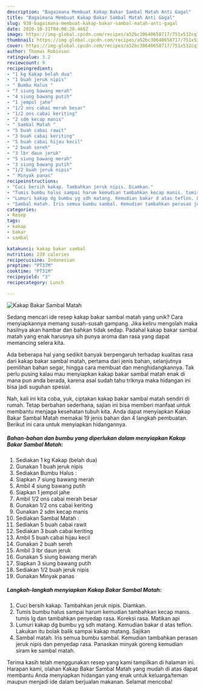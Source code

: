 ```yaml
---
description: "Bagaimana Membuat Kakap Bakar Sambal Matah Anti Gagal"
title: "Bagaimana Membuat Kakap Bakar Sambal Matah Anti Gagal"
slug: 938-bagaimana-membuat-kakap-bakar-sambal-matah-anti-gagal
date: 2020-10-31T04:00:20.466Z
image: https://img-global.cpcdn.com/recipes/a52bc30640658717/751x532cq70/kakap-bakar-sambal-matah-foto-resep-utama.jpg
thumbnail: https://img-global.cpcdn.com/recipes/a52bc30640658717/751x532cq70/kakap-bakar-sambal-matah-foto-resep-utama.jpg
cover: https://img-global.cpcdn.com/recipes/a52bc30640658717/751x532cq70/kakap-bakar-sambal-matah-foto-resep-utama.jpg
author: Thomas Robinson
ratingvalue: 3.2
reviewcount: 9
recipeingredient:
- "1 kg Kakap belah dua"
- "1 buah jeruk nipis"
- " Bumbu Halus "
- "7 siung bawang merah"
- "4 siung bawang putih"
- "1 jempol jahe"
- "1/2 ons cabai merah besar"
- "1/2 ons cabai keriting"
- "2 sdm kecap manis"
- " Sambal Matah "
- "5 buah cabai rawit"
- "3 buah cabai keriting"
- "5 buah cabai hijau kecil"
- "2 buah sereh"
- "3 lbr daun jeruk"
- "5 siung bawang merah"
- "3 siung bawang putih"
- "1/2 buah jeruk nipis"
- " Minyak panas"
recipeinstructions:
- "Cuci bersih kakap. Tambahkan jeruk nipis. Diamkan."
- "Tumis bumbu halus sampai harum kemudian tambahkan kecap manis. tumis lg dan tambahkan penyedap rasa. Koreksi rasa. Matikan api"
- "Lumuri kakap dg bumbu yg sdh matang. Kemudian bakar d atas teflon. Lakukan itu bolak balik sampai kakap matang. Sajikan"
- "Sambal matah. Iris semua bumbu sambal. Kemudian tambahkan perasan jeruk nipis dan penyedap rasa. Panaskan minyak goreng kemudian siram ke sambal matah."
categories:
- Resep
tags:
- kakap
- bakar
- sambal

katakunci: kakap bakar sambal 
nutrition: 239 calories
recipecuisine: Indonesian
preptime: "PT37M"
cooktime: "PT31M"
recipeyield: "3"
recipecategory: Lunch

---
```



![Kakap Bakar Sambal Matah](https://img-global.cpcdn.com/recipes/a52bc30640658717/751x532cq70/kakap-bakar-sambal-matah-foto-resep-utama.jpg)

Sedang mencari ide resep kakap bakar sambal matah yang unik? Cara menyiapkannya memang susah-susah gampang. Jika keliru mengolah maka hasilnya akan hambar dan bahkan tidak sedap. Padahal kakap bakar sambal matah yang enak harusnya sih punya aroma dan rasa yang dapat memancing selera kita.

Ada beberapa hal yang sedikit banyak berpengaruh terhadap kualitas rasa dari kakap bakar sambal matah, pertama dari jenis bahan, selanjutnya pemilihan bahan segar, hingga cara membuat dan menghidangkannya. Tak perlu pusing kalau mau menyiapkan kakap bakar sambal matah enak di mana pun anda berada, karena asal sudah tahu triknya maka hidangan ini bisa jadi suguhan spesial.




Nah, kali ini kita coba, yuk, ciptakan kakap bakar sambal matah sendiri di rumah. Tetap berbahan sederhana, sajian ini bisa memberi manfaat untuk membantu menjaga kesehatan tubuh kita. Anda dapat menyiapkan Kakap Bakar Sambal Matah memakai 19 jenis bahan dan 4 langkah pembuatan. Berikut ini cara untuk menyiapkan hidangannya.

<!--inarticleads1-->

##### Bahan-bahan dan bumbu yang diperlukan dalam menyiapkan Kakap Bakar Sambal Matah:

1. Sediakan 1 kg Kakap (belah dua)
1. Gunakan 1 buah jeruk nipis
1. Sediakan  Bumbu Halus :
1. Siapkan 7 siung bawang merah
1. Ambil 4 siung bawang putih
1. Siapkan 1 jempol jahe
1. Ambil 1/2 ons cabai merah besar
1. Gunakan 1/2 ons cabai keriting
1. Gunakan 2 sdm kecap manis
1. Sediakan  Sambal Matah :
1. Sediakan 5 buah cabai rawit
1. Sediakan 3 buah cabai keriting
1. Ambil 5 buah cabai hijau kecil
1. Gunakan 2 buah sereh
1. Ambil 3 lbr daun jeruk
1. Gunakan 5 siung bawang merah
1. Siapkan 3 siung bawang putih
1. Sediakan 1/2 buah jeruk nipis
1. Gunakan  Minyak panas




<!--inarticleads2-->

##### Langkah-langkah menyiapkan Kakap Bakar Sambal Matah:

1. Cuci bersih kakap. Tambahkan jeruk nipis. Diamkan.
1. Tumis bumbu halus sampai harum kemudian tambahkan kecap manis. tumis lg dan tambahkan penyedap rasa. Koreksi rasa. Matikan api
1. Lumuri kakap dg bumbu yg sdh matang. Kemudian bakar d atas teflon. Lakukan itu bolak balik sampai kakap matang. Sajikan
1. Sambal matah. Iris semua bumbu sambal. Kemudian tambahkan perasan jeruk nipis dan penyedap rasa. Panaskan minyak goreng kemudian siram ke sambal matah.




Terima kasih telah menggunakan resep yang kami tampilkan di halaman ini. Harapan kami, olahan Kakap Bakar Sambal Matah yang mudah di atas dapat membantu Anda menyiapkan hidangan yang enak untuk keluarga/teman maupun menjadi ide dalam berjualan makanan. Selamat mencoba!
